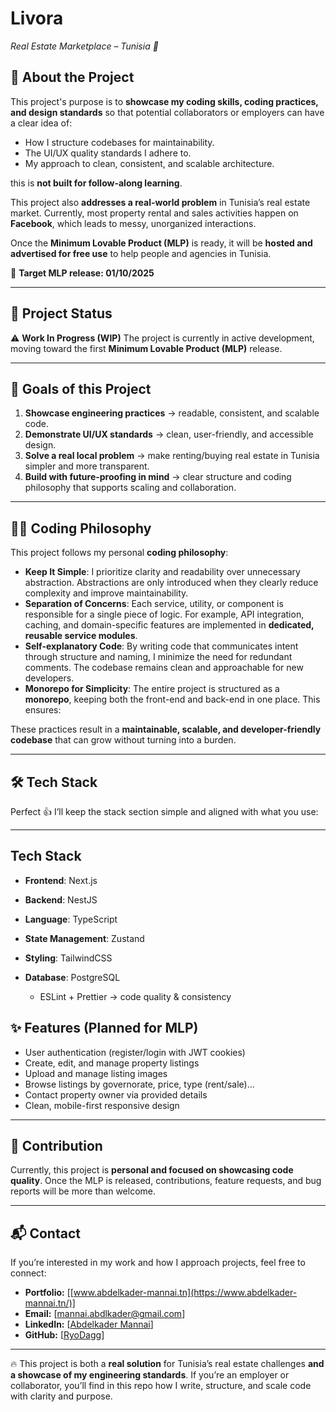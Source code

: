 # Livora

_Real Estate Marketplace – Tunisia 🏡_

## 📌 About the Project

This project's purpose is to **showcase my coding skills, coding practices, and design standards** so that potential collaborators or employers can have a clear idea of:

- How I structure codebases for maintainability.
- The UI/UX quality standards I adhere to.
- My approach to clean, consistent, and scalable architecture.

this is **not built for follow-along learning**.

This project also **addresses a real-world problem** in Tunisia’s real estate market. Currently, most property rental and sales activities happen on **Facebook**, which leads to messy, unorganized interactions.

Once the **Minimum Lovable Product (MLP)** is ready, it will be **hosted and advertised for free use** to help people and agencies in Tunisia.

📅 **Target MLP release: 01/10/2025**

---

## 🚀 Project Status

⚠️ **Work In Progress (WIP)**
The project is currently in active development, moving toward the first **Minimum Lovable Product (MLP)** release.

---

## 🧭 Goals of this Project

1. **Showcase engineering practices** → readable, consistent, and scalable code.
2. **Demonstrate UI/UX standards** → clean, user-friendly, and accessible design.
3. **Solve a real local problem** → make renting/buying real estate in Tunisia simpler and more transparent.
4. **Build with future-proofing in mind** → clear structure and coding philosophy that supports scaling and collaboration.

---

## 🧑‍💻 Coding Philosophy

This project follows my personal **coding philosophy**:

- **Keep It Simple**: I prioritize clarity and readability over unnecessary abstraction. Abstractions are only introduced when they clearly reduce complexity and improve maintainability.
- **Separation of Concerns**: Each service, utility, or component is responsible for a single piece of logic. For example, API integration, caching, and domain-specific features are implemented in **dedicated, reusable service modules**.
- **Self-explanatory Code**: By writing code that communicates intent through structure and naming, I minimize the need for redundant comments. The codebase remains clean and approachable for new developers.
- **Monorepo for Simplicity**: The entire project is structured as a **monorepo**, keeping both the front-end and back-end in one place. This ensures:

These practices result in a **maintainable, scalable, and developer-friendly codebase** that can grow without turning into a burden.

---

## 🛠️ Tech Stack

Perfect 👍 I’ll keep the stack section simple and aligned with what you use:

---

## Tech Stack

- **Frontend**: Next.js
- **Backend**: NestJS
- **Language**: TypeScript
- **State Management**: Zustand
- **Styling**: TailwindCSS
- **Database**: PostgreSQL

  - ESLint + Prettier → code quality & consistency

## ✨ Features (Planned for MLP)

- User authentication (register/login with JWT cookies)
- Create, edit, and manage property listings
- Upload and manage listing images
- Browse listings by governorate, price, type (rent/sale)...
- Contact property owner via provided details
- Clean, mobile-first responsive design

---

## 🤝 Contribution

Currently, this project is **personal and focused on showcasing code quality**. Once the MLP is released, contributions, feature requests, and bug reports will be more than welcome.

---

## 📬 Contact

If you’re interested in my work and how I approach projects, feel free to connect:

- **Portfolio:** \[[www.abdelkader-mannai.tn](https://www.abdelkader-mannai.tn/)]
- **Email:** \[[mannai.abdlkader@gmail.com](mailto:mannai.abdlkader@gmail.com)]
- **LinkedIn:** \[[Abdelkader Mannai](https://www.linkedin.com/in/abdelkader-mannai/)]
- **GitHub:** \[[RyoDagg](https://github.com/RyoDagg)]

---

🔥 This project is both a **real solution** for Tunisia’s real estate challenges **and a showcase of my engineering standards**. If you’re an employer or collaborator, you’ll find in this repo how I write, structure, and scale code with clarity and purpose.
